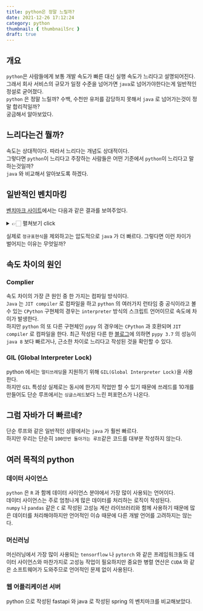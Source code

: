 ```yaml
---
title: python은 정말 느릴까?
date: 2021-12-26 17:12:24
category: python
thumbnail: { thumbnailSrc }
draft: true
---
```


## 개요

`python`은 사람들에게 보통 개발 속도가 빠른 대신 실행 속도가 느리다고 설명되어진다.  
그래서 회사 서비스의 규모가 일정 수준을 넘어가면 `java`로 넘어가야한다는게 일반적인 정설로 굳어졌다.  
`python` 은 정말 느릴까? 수백, 수천만 유저를 감당하지 못해서 `java` 로 넘어가는것이 정말 합리적일까?  
궁금해서 알아보았다.

## 느리다는건 뭘까?

속도는 상대적이다. 따라서 느리다는 개념도 상대적이다.  
그렇다면 `python`이 느리다고 주장하는 사람들은 어떤 기준에서 `python`이 느리다고 말하는것일까?  
`java` 와 비교해서 알아보도록 하겠다.

## 일반적인 벤치마킹

[벤치마크 사이트](https://benchmarksgame-team.pages.debian.net/benchmarksgame/fastest/python3-java.html)에서는 다음과 같은 결과를 보여주었다.

<details>

<summary> 👉🏻 펼쳐보기 click </summary>

| regex-redux |      |         |      |       |                 |
| :---------- | :--- | ------- | ---- | ----- | --------------- |
| source      | secs | mem     | gz   | busy  | cpu load        |
| Python 3    | 1.36 | 111,852 | 1403 | 2.64  | 32% 40% 33% 88% |
| Java        | 5.31 | 793,572 | 929  | 17.50 | 79% 78% 83% 89% |

| pidigits |      |        |     |      |               |
| :------- | :--- | ------ | --- | ---- | ------------- |
| source   | secs | mem    | gz  | busy | cpu load      |
| Python 3 | 1.28 | 12,024 | 567 | 1.29 | 0% 1% 100% 0% |
| Java     | 0.93 | 36,088 | 764 | 0.97 | 4% 0% 1% 99%  |

| reverse-complement |      |           |      |       |                 |
| :----------------- | :--- | --------- | ---- | ----- | --------------- |
| source             | secs | mem       | gz   | busy  | cpu load        |
| Python 3           | 7.20 | 1,005,184 | 814  | 10.75 | 20% 53% 48% 29% |
| Java               | 1.53 | 687,864   | 2183 | 3.50  | 80% 46% 57% 46% |

| k-nucleotide |       |         |      |        |                 |
| :----------- | :---- | ------- | ---- | ------ | --------------- |
| source       | secs  | mem     | gz   | busy   | cpu load        |
| Python 3     | 46.28 | 241,108 | 1967 | 176.42 | 94% 97% 95% 96% |
| Java         | 4.85  | 354,288 | 1812 | 15.92  | 80% 85% 87% 76% |

| binary-trees |       |           |     |        |                 |
| :----------- | :---- | --------- | --- | ------ | --------------- |
| source       | secs  | mem       | gz  | busy   | cpu load        |
| Python 3     | 48.03 | 462,732   | 472 | 174.44 | 89% 97% 88% 89% |
| Java         | 2.48  | 1,725,776 | 835 | 7.86   | 74% 75% 97% 72% |

| fasta    |       |         |      |       |                 |
| :------- | :---- | ------- | ---- | ----- | --------------- |
| source   | secs  | mem     | gz   | busy  | cpu load        |
| Python 3 | 37.32 | 846,264 | 1947 | 71.03 | 10% 67% 83% 30% |
| Java     | 1.19  | 44,740  | 2543 | 3.50  | 75% 63% 87% 70% |

| fannkuch-redux |        |        |      |          |                  |
| :------------- | :----- | ------ | ---- | -------- | ---------------- |
| source         | secs   | mem    | gz   | busy     | cpu load         |
| Python 3       | 352.29 | 12,232 | 950  | 1,392.10 | 97% 99% 100% 99% |
| Java           | 10.38  | 35,388 | 1282 | 40.84    | 99% 99% 98% 97%  |

| mandelbrot |        |        |     |        |                 |
| :--------- | :----- | ------ | --- | ------ | --------------- |
| source     | secs   | mem    | gz  | busy   | cpu load        |
| Python 3   | 163.32 | 12,080 | 688 | 642.00 | 98% 98% 98% 98% |
| Java       | 4.12   | 70,952 | 796 | 16.22  | 98% 98% 98% 99% |

| spectral-norm |        |        |     |        |                 |
| :------------ | :----- | ------ | --- | ------ | --------------- |
| source        | secs   | mem    | gz  | busy   | cpu load        |
| Python 3      | 120.99 | 13,424 | 407 | 479.86 | 99% 99% 99% 99% |
| Java          | 1.58   | 39,408 | 756 | 5.97   | 94% 94% 96% 94% |

| n-body   |        |        |      |        |               |
| :------- | :----- | ------ | ---- | ------ | ------------- |
| source   | secs   | mem    | gz   | busy   | cpu load      |
| Python 3 | 567.56 | 8,076  | 1196 | 570.95 | 0% 0% 0% 100% |
| Java     | 6.77   | 35,432 | 1489 | 6.82   | 100% 1% 0% 0% |

|          |                                                                                                                                                 |
| :------- | :---------------------------------------------------------------------------------------------------------------------------------------------- |
| Python 3 | Python 3.9.2                                                                                                                                    |
| Java     | openjdk 17 2021-09-14 <br> OpenJDK Runtime Environment (build 17+35-2724) <br> OpenJDK 64-Bit Server VM (build 17+35-2724, mixed mode, sharing) |

</details>

실제로 `정규표현식`을 제외하고는 압도적으로 `java` 가 더 빠르다.
그렇다면 이런 차이가 벌어지는 이유는 무엇일까?

## 속도 차이의 원인

### Complier

속도 차이의 가장 큰 원인 중 한 가지는 컴파일 방식이다.  
`Java` 는 `JIT compiler` 로 컴파일을 하고 `python` 의 여러가지 런타임 중 공식이라고 볼 수 있는 `CPython` 구현체의 경우는 `interpreter` 방식의 스크립트 언어이므로 속도에 차이가 발생한다.  
하지만 `python` 의 또 다른 구현체인 `pypy` 의 경우에는 `CPython` 과 호환되며 `JIT compiler` 로 컴파일을 한다.
최근 작성된 다른 한 [블로그](https://eklausmeier.goip.de/blog/2021/07-13-performance-comparison-c-vs-java-vs-javascript-vs-luajit-vs-pypy-vs-php-vs-python-vs-perl/)에 의하면 `pypy 3.7` 의 성능이 `java 8` 보다 빠르거나, 근소한 차이로 느리다고 작성된 것을 확인할 수 있다.

### GIL (Global Interpreter Lock)

python 에서는 `멀티쓰레딩`을 지원하기 위해 `GIL(Global Interpreter Lock)`을 사용한다.  
하지만 `GIL` 특성상 실제로는 동시에 한가지 작업만 할 수 있기 때문에 쓰레드를 10개를 만들어도 단순 루프에서는 `싱글스레드`보다 느린 퍼포먼스가 나온다.

<!-- ### GC (Garbage Collector) -->

## 그럼 자바가 더 빠르네?

단순 루프와 같은 일반적인 상황에서는 `java` 가 훨씬 빠르다.  
하지만 우리는 단순히 `100만번 돌아가는 루프`같은 코드를 대부분 작성하지 않는다.

## 여러 목적의 python

### 데이터 사이언스

`python` 은 `R` 과 함께 데이터 사이언스 분야에서 가장 많이 사용되는 언어이다.  
데이터 사이언스는 주로 엄청나게 많은 데이터를 처리하는 로직이 작성된다.  
`numpy` 나 `pandas` 같은 `C` 로 작성된 고성능 계산 라이브러리와 함께 사용하기 때문에 많은 데이터를 처리해야하지만 언어적인 이슈 때문에 다른 개발 언어를 고려하지는 않는다.

### 머신러닝

머신러닝에서 가장 많이 사용되는 `tensorflow` 나 `pytorch` 와 같은 프레임워크들도 데이터 사이언스와 마찬가지로 고성능 작업이 필요하지만 중요한 병렬 연산은 `CUDA` 와 같은 소프트웨어가 도와주므로 언어적인 문제 없이 사용된다.

### 웹 어플리케이션 서버

python 으로 작성된 fastapi 와 java 로 작성된 spring 의 벤치마크를 비교해보았다.
